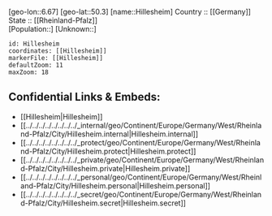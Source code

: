 ﻿---
location: [50.3,6.67] 
mapzoom: [7,12] 
mapmarker: city 
type: City
tags:
- geo/City


SpocWebEntityId: 30942
isDeleted: false
confidential: public

---
[geo-lon::6.67] 
[geo-lat::50.3] 
[name::Hillesheim] 
Country :: [[Germany]]  
State :: [[Rheinland-Pfalz]]  
[Population::] 
[Unknown::] 


```leaflet
id: Hillesheim
coordinates: [[Hillesheim]] 
markerFile: [[Hillesheim]] 
defaultZoom: 11 
maxZoom: 18
```


## Confidential Links & Embeds: 
- [[Hillesheim|Hillesheim]]  
- [[../../../../../../../../_internal/geo/Continent/Europe/Germany/West/Rheinland-Pfalz/City/Hillesheim.internal|Hillesheim.internal]] 
- [[../../../../../../../../_protect/geo/Continent/Europe/Germany/West/Rheinland-Pfalz/City/Hillesheim.protect|Hillesheim.protect]] 
- [[../../../../../../../../_private/geo/Continent/Europe/Germany/West/Rheinland-Pfalz/City/Hillesheim.private|Hillesheim.private]] 
- [[../../../../../../../../_personal/geo/Continent/Europe/Germany/West/Rheinland-Pfalz/City/Hillesheim.personal|Hillesheim.personal]] 
- [[../../../../../../../../_secret/geo/Continent/Europe/Germany/West/Rheinland-Pfalz/City/Hillesheim.secret|Hillesheim.secret]] 
